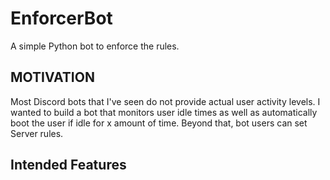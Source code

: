 # EnforcerBot
A simple Python bot to enforce the rules.

## MOTIVATION
Most Discord bots that I've seen do not provide actual user activity levels. I wanted to build a bot that monitors user idle times as well as
automatically boot the user if idle for x amount of time. Beyond that, bot users can set Server rules.

## Intended Features

